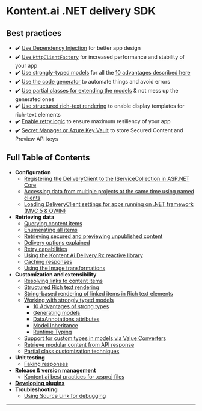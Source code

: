 # Kontent.ai .NET delivery SDK

## Best practices

- ✔️ [Use Dependency Injection](./Configuration/Registering-the-DeliveryClient-to-the-IServiceCollection-in-ASP.NET-Core.md#standard-usage.md) for better app design
- ✔️ [Use `HttpClientFactory`](./Configuration/Registering-the-DeliveryClient-to-the-IServiceCollection-in-ASP.NET-Core.md#httpclientfactory) for increased performance and stability of your app
- ✔️ [Use strongly-typed models](./Customization%20and%20extensibility/Working-with-strongly-typed-models.md) for all the [10 advantages described here](Strong-Types-Explained-%E2%80%93-10-Advantages.md)
- ✔️ [Use the code generator](https://github.com/kontent-ai/model-generator-net) to automate things and avoid errors
- ✔️ [Use partial classes for extending the models](./Customization%20and%20extensibility/Partial-class-customization-techniques.md) & not mess up the generated ones
- ✔️ [Use structured rich-text rendering](./Customization%20and%20extensibility/Structured-Rich-text-rendering.md) to enable display templates for rich-text elements
- ✔️ [Enable retry logic](./Retrieving%20data/Retry-capabilities.md) to ensure maximum resiliency of your app
- ✔️ [Secret Manager or Azure Key Vault](./Retrieving%20data/Retrieving-secured-and-previewing-unpublished-content.md) to store Secured Content and Preview API keys

## Full Table of Contents

* **Configuration**
  * [Registering the DeliveryClient to the IServiceCollection in ASP.NET Core](./Configuration/Registering-the-DeliveryClient-to-the-IServiceCollection-in-ASP.NET-Core.net.md)
  * [Accessing data from multiple projects at the same time using named clients](./Configuration/Accessing-Data-From-Multiple-Projects.net.md)
  * [Loading DeliveryClient settings for apps running on .NET framework (MVC 5 & OWIN)](./Configuration/Loading-DeliveryClient-settings-for-apps-running-on-.NET-framework-(MVC-5-&-OWIN).md)
* **Retrieving data**
  * [Querying content items](./Retrieving%20data/Querying-content.md)
  * [Enumerating all items](./Retrieving%20data/Enumerating-all-items.md)
  * [Retrieving secured and previewing unpublished content](./Retrieving%20data/Retrieving-secured-and-previewing-unpublished-content.md)
  * [Delivery options explained](./Retrieving%20data/Delivery-options-explained.md)
  * [Retry capabilities](./Retrieving%20data/Retry-capabilities.md)
  * [Using the Kontent.Ai.Delivery.Rx reactive library](./Retrieving%20data/Using-the-Kontent.Ai.Delivery.Rx-reactive-library.md)
  * [Caching responses](./Retrieving%20data/Caching-responses.md)
  * [Using the Image transformations](./Retrieving%20data/Using-the-Image-transformations.md)
* **Customization and extensibility**
  * [Resolving links to content items](./Customization%20and%20extensibility/Resolving-links-to-content-items.md)
  * [Structured Rich text rendering](./Customization%20and%20extensibility/Structured-Rich-text-rendering.md)
  * [String-based rendering of linked items in Rich text elements](./Customization%20and%20extensibility/String-based-rendering-of-items-in-Rich-text.md)
  * [Working with strongly typed models](./Customization%20and%20extensibility/Working-with-strongly-typed-models.md)
    * [10 Advantages of strong types](./Customization%20and%20extensibility/Strong-Types-Explained-–-10-Advantages.md)
    * [Generating models](./Customization%20and%20extensibility/Strong-Types-Explained-–-Code-Generator.md)
    * [DataAnnotations attributes](./Customization%20and%20extensibility/Strong-Types-Explained-–-DataAnnotations-attributes.md)
    * [Model Inheritance](./Customization%20and%20extensibility/Strong-Types-Explained-–-Model-Inheritance.md)
    * [Runtime Typing](./Customization%20and%20extensibility/Strong-Types-Explained-–-Runtime-Typing.md)
  * [Support for custom types in models via Value Converters](./Customization%20and%20extensibility/Support-for-custom-types-in-models-via-Value-Converters.md)
  * [Retrieve modular content from API response](./Customization%20and%20extensibility/Retrieve-modular-content-from-API-response.md)
  * [Partial class customization techniques](./Customization%20and%20extensibility/Partial-class-customization-techniques.md)
* **Unit testing**
  * [Faking responses](./Unit%20testing/Faking-responses.md)
* [**Release & version management**](https://github.com/kontent-ai/kontent-ai.github.io/blob/main/docs/articles/Release-%26-version-management-of-.NET-projects.md)
  * [Kontent.ai best practices for .csproj files](https://github.com/kontent-ai/kontent-ai.github.io/blob/main/docs/articles/Kontent.ai-best-practices-for-.csproj-files.md)
* [**Developing plugins**](./Unit%20testing/Developing-plugins.md)
* **Troubleshooting**
  * [Using Source Link for debugging](./Troubleshooting/Using-Source-Link-for-debugging.md)
***



